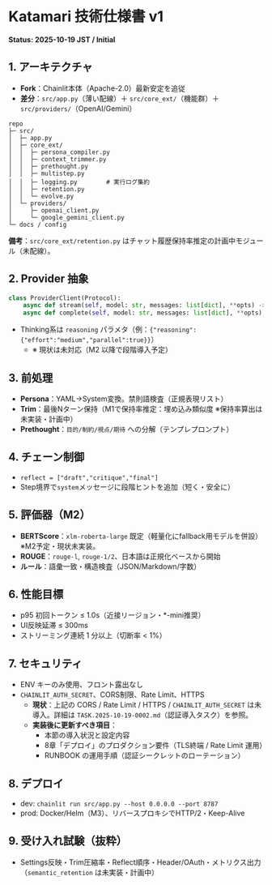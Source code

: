 # Katamari 技術仕様書 v1
**Status: 2025-10-19 JST / Initial**

## 1. アーキテクチャ
- **Fork**：Chainlit本体（Apache-2.0）最新安定を追従
- **差分**：`src/app.py`（薄い配線）＋ `src/core_ext/`（機能群）＋ `src/providers/`（OpenAI/Gemini）
```
repo
├─ src/
│  ├─ app.py
│  ├─ core_ext/
│  │  ├─ persona_compiler.py
│  │  ├─ context_trimmer.py
│  │  ├─ prethought.py
│  │  ├─ multistep.py
│  │  ├─ logging.py        # 実行ログ集約
│  │  ├─ retention.py
│  │  └─ evolve.py
│  └─ providers/
│     ├─ openai_client.py
│     └─ google_gemini_client.py
└─ docs / config
```

**備考**：`src/core_ext/retention.py` はチャット履歴保持率推定の計画中モジュール（未配線）。

## 2. Provider 抽象
```python
class ProviderClient(Protocol):
    async def stream(self, model: str, messages: list[dict], **opts) -> AsyncIterator[str]: ...
    async def complete(self, model: str, messages: list[dict], **opts) -> str: ...
```
- Thinking系は `reasoning` パラメタ（例：`{"reasoning":{"effort":"medium","parallel":true}}`）
  - ※ 現状は未対応（M2 以降で段階導入予定）

## 3. 前処理
- **Persona**：YAML→System変換。禁則語検査（正規表現リスト）
- **Trim**：最後Nターン保持（M1で保持率推定：埋め込み類似度 ※保持率算出は未実装・計画中）
- **Prethought**：`目的/制約/視点/期待` への分解（テンプレプロンプト）

## 4. チェーン制御
- `reflect = ["draft","critique","final"]`
- Step境界で`system`メッセージに段階ヒントを追加（短く・安全に）

## 5. 評価器（M2）
- **BERTScore**：`xlm-roberta-large` 既定（軽量化にfallback用モデルを併設）※M2予定・現状未実装。
- **ROUGE**：`rouge-l`, `rouge-1/2`、日本語は正規化ベースから開始
- **ルール**：語彙一致・構造検査（JSON/Markdown/字数）

## 6. 性能目標
- p95 初回トークン ≤ 1.0s（近接リージョン・*-mini推奨）
- UI反映延滞 ≤ 300ms
- ストリーミング連続 1 分以上（切断率 < 1%）

## 7. セキュリティ
- ENV キーのみ使用、フロント露出なし
- `CHAINLIT_AUTH_SECRET`、CORS制限、Rate Limit、HTTPS
  - **現状**：上記の CORS / Rate Limit / HTTPS / `CHAINLIT_AUTH_SECRET` は未導入。詳細は `TASK.2025-10-19-0002.md`（認証導入タスク）を参照。
  - **実装後に更新すべき項目**：
    - 本節の導入状況と設定内容
    - 8章「デプロイ」のプロダクション要件（TLS終端 / Rate Limit 運用）
    - RUNBOOK の運用手順（認証シークレットのローテーション）

## 8. デプロイ
- dev: `chainlit run src/app.py --host 0.0.0.0 --port 8787`
- prod: Docker/Helm（M3）、リバースプロキシでHTTP/2・Keep-Alive

## 9. 受け入れ試験（抜粋）
- Settings反映・Trim圧縮率・Reflect順序・Header/OAuth・メトリクス出力（`semantic_retention` は未実装・計画中）
